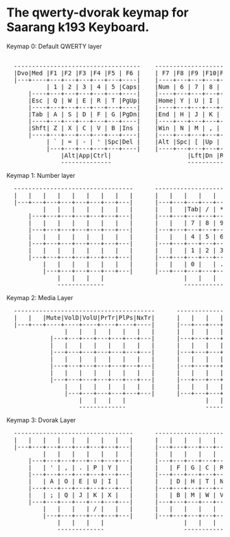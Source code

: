 # The qwerty-dvorak keymap for Saarang k193 Keyboard.

 Keymap 0: Default QWERTY layer
<pre> 
  -----------------------------------    ------------------------------------
  |Dvo|Med |F1 |F2 |F3 |F4 |F5 | F6 |    | F7 |F8 |F9 |F10|F11|F12|PrSc|Paus|
  |---+----+---+---+---+---+---+----|    |----+---+---+---+---+---+----+----|    ------------------
           | 1 | 2 | 3 | 4 | 5 |Caps|    |Num | 6 | 7 | 8 | 9 | 0 |              |Tab| / | * |Bspc|
      |----+---+---+---+---+---+----|    |----+---+---+---+---+---+----|         |---+---+---+---|
      |Esc | Q | W | E | R | T |PgUp|    |Home| Y | U | I | O | P |Bspc|         | 7 | 8 | 9 | - |
      |----+---+---+---+---+---+----|    |----+---+---+---+---+---+----|         |---+---+---+---|
      |Tab | A | S | D | F | G |PgDn|    |End | H | J | K | L | ; |Ent |         | 4 | 5 | 6 | + |
      |----+---+---+---+---+---+----|    |----+---+---+---+---+---|----|         |---+---+---+---|
      |Shft| Z | X | C | V | B |Ins |    |Win | N | M | , | . | / |Shft|         | 1 | 2 | 3 |Ent|
      |----+---+---+---+---+---+----|    |----+---+---+---+---+---+----|         |---+---+---+---|
           | ` | = | - | ' |Spc|Del |    |Alt |Spc| [ |Up | ] | \ |              | 0 | , | . |
           |---+---+---+---+---+----|    |----+---+---+---+---+---|              -------------
               |Alt|App|Ctrl|                     |Lft|Dn |Rt |
               --------------                     -------------
</pre>

 Keymap 1: Number layer
<pre>
  ---------------------------------      ---------------------------------
  |   |   |   |   |   |   |   |   |      |   |   |   |   |   |   |   |   |
  |---+---+---+---+---+---+---+---|      |---+---+---+---+---+---+---+---|      -----------------
          |   |   |   |   |   |   |      |   |   |Tab| / | * |   |              |   |   |   |   |
      |---+---+---+---+---+---+---|      |---+---+---+---+---+---+---|          |---+---+---+---|
      |   |   |   |   |   |   |   |      |   |   | 7 | 8 | 9 | - |   |          |   |   |   |   |
      |---+---+---+---+---+---+---|      |---+---+---+---+---+---+---|          |---+---+---+---|
      |   |   |   |   |   |   |   |      |   |   | 4 | 5 | 6 | + |   |          |   |   |   |   |
      |---+---+---+---+---+---+---|      |---+---+---+---+---+---+---|          |---+---+---+---|
      |   |   |   |   |   |   |   |      |   |   | 1 | 2 | 3 | , |   |          |   |   |   |   |
      |---+---+---+---+---+---+---|      |---+---+---+---+---+---+---|          |---+---+---+---|
          |   |   |   |   |   |   |      |   |   | 0 |   | . |   |              |   |   |   |
          |---+---+---+---+---+---|      |---+---+---+---+---+---|              -------------
              |   |   |   |                      |   |   |   |
              -------------                      -------------
</pre>

 Keymap 2: Media Layer
<pre>
  ---------------------------------------      ---------------------------------
  |   |   |Mute|VolD|VolU|PrTr|PlPs|NxTr|      |   |   |   |   |   |   |   |   |
  |---+---+----+----+----+----+----+----|      |---+---+---+---+---+---+---+---|      -----------------
                |   |   |   |   |   |   |      |   |   |   |   |   |   |              |   |   |   |   |
            |---+---+---+---+---+---+---|      |---+---+---+---+---+---+---|          |---+---+---+---|
            |   |   |   |   |   |   |   |      |   |   |   |   |   |   |   |          |   |   |   |   |
            |---+---+---+---+---+---+---|      |---+---+---+---+---+---+---|          |---+---+---+---|
            |   |   |   |   |   |   |   |      |   |   |   |   |   |   |   |          |   |   |   |   |
            |---+---+---+---+---+---+---|      |---+---+---+---+---+---+---|          |---+---+---+---|
            |   |   |   |   |   |   |   |      |   |   |   |   |   |   |   |          |   |   |   |   |
            |---+---+---+---+---+---+---|      |---+---+---+---+---+---+---|          |---+---+---+---|
                |   |   |   |   |   |   |      |   |   |   |   |   |   |              |   |   |   |
                |---+---+---+---+---+---|      |---+---+---+---+---+---|              -------------
                    |   |   |   |                      |   |   |   |
                    -------------                      -------------
</pre>


 Keymap 3: Dvorak Layer
<pre>
  ---------------------------------      ---------------------------------
  |   |   |   |   |   |   |   |   |      |   |   |   |   |   |   |   |   |
  |---+---+---+---+---+---+---+---|      |---+---+---+---+---+---+---+---|     -----------------
          |   |   |   |   |   |   |      |   |   |   |   |   |   |             |   |   |   |   |
      |---+---+---+---+---+---+---|      |---+---+---+---+---+---+---|         |---+---+---+---|
      |   | ' | , | . | P | Y |   |      |   | F | G | C | R | L |   |         |   |   |   |   |
      |---+---+---+---+---+---+---|      |---+---+---+---+---+---+---|         |---+---+---+---|
      |   | A | O | E | U | I |   |      |   | D | H | T | N | S |   |         |   |   |   |   |
      |---+---+---+---+---+---+---|      |---+---+---+---+---+---+---|         |---+---+---+---|
      |   | ; | Q | J | K | X |   |      |   | B | M | W | V | Z |   |         |   |   |   |   |
      |---+---+---+---+---+---+---|      |---+---+---+---+---+---+---|         |---+---+---+---|
          |   |   |   | / |   |   |      |   |   |   |   |   |   |             |   |   |   |
          |---+---+---+---+---+---|      |---+---+---+---+---+---|             -------------
              |   |   |   |                      |   |   |   |
              -------------                      -------------
</pre>

